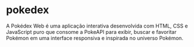 # pokedex
A Pokédex Web é uma aplicação interativa desenvolvida com HTML, CSS e JavaScript puro que consome a PokeAPI para exibir, buscar e favoritar Pokémon em uma interface responsiva e inspirada no universo Pokémon.
